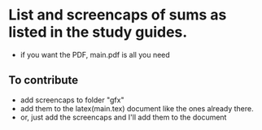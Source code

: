 # List and screencaps of sums as listed in the study guides.
* if you want the PDF, main.pdf is all you need
## To  contribute
* add screencaps to folder "gfx"
* add them to the latex(main.tex) document like the ones already there. 
* or, just add the screencaps and I'll add them to the document
